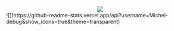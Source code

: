 <div align='center'><img src='https://profile-counter.glitch.me/Michel-debug/count.svg'></div>
![](https://github-readme-stats.vercel.app/api?username=Michel-debug&show_icons=true&theme=transparent)

